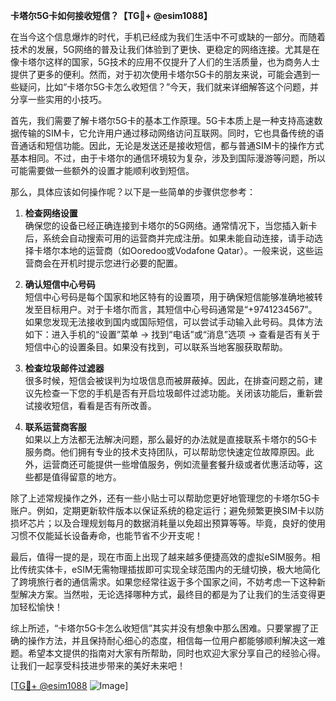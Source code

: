 **卡塔尔5G卡如何接收短信？【TG💪+ @esim1088】**

在当今这个信息爆炸的时代，手机已经成为我们生活中不可或缺的一部分。而随着技术的发展，5G网络的普及让我们体验到了更快、更稳定的网络连接。尤其是在像卡塔尔这样的国家，5G技术的应用不仅提升了人们的生活质量，也为商务人士提供了更多的便利。然而，对于初次使用卡塔尔5G卡的朋友来说，可能会遇到一些疑问，比如“卡塔尔5G卡怎么收短信？”今天，我们就来详细解答这个问题，并分享一些实用的小技巧。

首先，我们需要了解卡塔尔5G卡的基本工作原理。5G卡本质上是一种支持高速数据传输的SIM卡，它允许用户通过移动网络访问互联网。同时，它也具备传统的语音通话和短信功能。因此，无论是发送还是接收短信，都与普通SIM卡的操作方式基本相同。不过，由于卡塔尔的通信环境较为复杂，涉及到国际漫游等问题，所以可能需要做一些额外的设置才能顺利收到短信。

那么，具体应该如何操作呢？以下是一些简单的步骤供您参考：

1. **检查网络设置**  
   确保您的设备已经正确连接到卡塔尔的5G网络。通常情况下，当您插入新卡后，系统会自动搜索可用的运营商并完成注册。如果未能自动连接，请手动选择卡塔尔本地的运营商（如Ooredoo或Vodafone Qatar）。一般来说，这些运营商会在开机时提示您进行必要的配置。

2. **确认短信中心号码**  
   短信中心号码是每个国家和地区特有的设置项，用于确保短信能够准确地被转发至目标用户。对于卡塔尔而言，其短信中心号码通常是“+9741234567”。如果您发现无法接收到国内或国际短信，可以尝试手动输入此号码。具体方法如下：进入手机的“设置”菜单 -> 找到“电话”或“消息”选项 -> 查看是否有关于短信中心的设置条目。如果没有找到，可以联系当地客服获取帮助。

3. **检查垃圾邮件过滤器**  
   很多时候，短信会被误判为垃圾信息而被屏蔽掉。因此，在排查问题之前，建议先检查一下您的手机是否有开启垃圾邮件过滤功能。关闭该功能后，重新尝试接收短信，看看是否有所改善。

4. **联系运营商客服**  
   如果以上方法都无法解决问题，那么最好的办法就是直接联系卡塔尔的5G卡服务商。他们拥有专业的技术支持团队，可以帮助您快速定位故障原因。此外，运营商还可能提供一些增值服务，例如流量套餐升级或者优惠活动等，这些都是值得留意的地方。

除了上述常规操作之外，还有一些小贴士可以帮助您更好地管理您的卡塔尔5G卡账户。例如，定期更新软件版本以保证系统的稳定运行；避免频繁更换SIM卡以防损坏芯片；以及合理规划每月的数据消耗量以免超出预算等等。毕竟，良好的使用习惯不仅能延长设备寿命，也能节省不少开支呢！

最后，值得一提的是，现在市面上出现了越来越多便捷高效的虚拟eSIM服务。相比传统实体卡，eSIM无需物理插拔即可实现全球范围内的无缝切换，极大地简化了跨境旅行者的通信需求。如果您经常往返于多个国家之间，不妨考虑一下这种新型解决方案。当然啦，无论选择哪种方式，最终目的都是为了让我们的生活变得更加轻松愉快！

综上所述，“卡塔尔5G卡怎么收短信”其实并没有想象中那么困难。只要掌握了正确的操作方法，并且保持耐心细心的态度，相信每一位用户都能够顺利解决这一难题。希望本文提供的指南对大家有所帮助，同时也欢迎大家分享自己的经验心得。让我们一起享受科技进步带来的美好未来吧！

[[TG💪+ @esim1088](https://t.me/s/esim1088) ![Image](https://i.postimg.cc/4NQfJmqS/Snipaste-2025-05-13-00-14-12.png)]